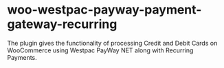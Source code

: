 # woo-westpac-payway-payment-gateway-recurring
The plugin gives the functionality of processing Credit and Debit Cards on WooCommerce using Westpac PayWay NET along with Recurring Payments.
